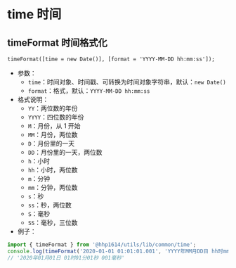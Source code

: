 # time 时间

## timeFormat 时间格式化

```text
timeFormat([time = new Date()], [format = 'YYYY-MM-DD hh:mm:ss']);
```

- 参数：
    - `time`：时间对象、时间戳、可转换为时间对象字符串，默认：`new Date()`
    - `format`：格式，默认：`YYYY-MM-DD hh:mm:ss`
- 格式说明：
    - `YY`：两位数的年份
    - `YYYY`：四位数的年份
    - `M`：月份，从 1 开始
    - `MM`：月份，两位数
    - `D`：月份里的一天
    - `DD`：月份里的一天，两位数
    - `h`：小时
    - `hh`：小时，两位数
    - `m`：分钟
    - `mm`：分钟，两位数
    - `s`：秒
    - `ss`：秒，两位数
    - `S`：毫秒
    - `SS`：毫秒，三位数
- 例子：
```js
import { timeFormat } from '@hhp1614/utils/lib/common/time';
console.log(timeFormat('2020-01-01 01:01:01.001', 'YYYY年MM月DD日 hh时mm分ss秒 SS毫秒'));
// '2020年01月01日 01时01分01秒 001毫秒'
```

